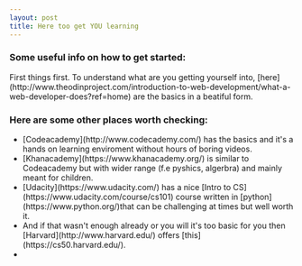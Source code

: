 ```yaml
---
layout: post
title: Here too get YOU learning
---
```


### Some useful info on how to get started:

<p>First things first. To understand what are  you getting yourself into, [here](http://www.theodinproject.com/introduction-to-web-development/what-a-web-developer-does?ref=home) are the basics in a beatiful form.</p>

### Here are some other places worth checking:
<ul> 
    <li>[Codeacademy](http://www.codecademy.com/) has the basics and it's a hands on learning enviroment without hours of boring videos. </li>
    <li>[Khanacademy](https://www.khanacademy.org/) is similar to Codeacademy but with wider range (f.e pyshics, algerbra) and mainly meant for children.</li>
    <li> [Udacity](https://www.udacity.com/) has a nice [Intro to CS](https://www.udacity.com/course/cs101) course written in [python](https://www.python.org/)that can be challenging at times but well worth it.</li>
    <li>And if that wasn't enough already or you will it's too basic for you then [Harvard](http://www.harvard.edu/) offers [this](https://cs50.harvard.edu/).<li>
</ul>


